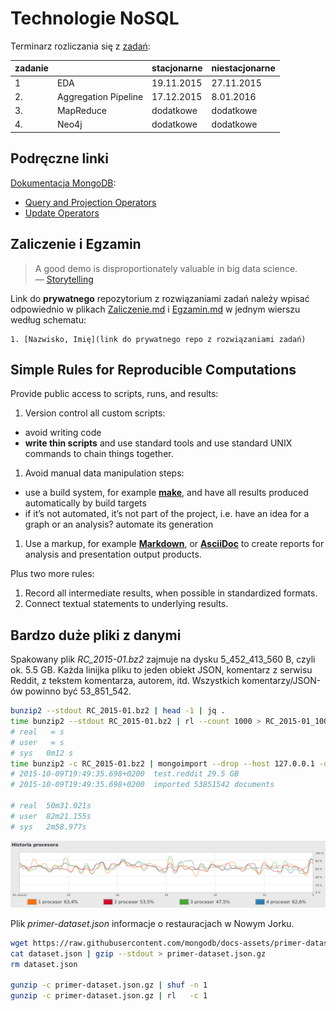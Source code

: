 # Technologie NoSQL

Terminarz rozliczania się z [zadań](http://wbzyl.inf.ug.edu.pl/nosql/zadania):

| zadanie |                      | stacjonarne | niestacjonarne |
|---------|--------------------- |-------------|----------------|
| 1       | EDA                  | 19.11.2015  | 27.11.2015     |
| 2.      | Aggregation Pipeline | 17.12.2015  |  8.01.2016     |
| 3.      | MapReduce            | dodatkowe   | dodatkowe      |
| 4.      | Neo4j                | dodatkowe   | dodatkowe      |


## Podręczne linki

[Dokumentacja MongoDB](https://docs.mongodb.org/manual/):

* [Query and Projection Operators](https://docs.mongodb.org/manual/reference/operator/query/)
* [Update Operators](https://docs.mongodb.org/manual/reference/operator/update/)


## Zaliczenie i Egzamin

> A good demo is disproportionately valuable in big data science.<br>
> — [Storytelling](http://en.wikipedia.org/wiki/Storytelling)

Link do **prywatnego** repozytorium z rozwiązaniami zadań należy wpisać odpowiednio
w plikach [Zaliczenie.md](Zaliczenie.md) i [Egzamin.md](Egzamin.md)
w jednym wierszu według schematu:

    1. [Nazwisko, Imię](link do prywatnego repo z rozwiązaniami zadań)


## Simple Rules for Reproducible Computations

Provide public access to scripts, runs, and results:

1. Version control all custom scripts:
  - avoid writing code
  - **write thin scripts** and use standard tools and use standard UNIX
    commands to chain things together.
1. Avoid manual data manipulation steps:
  - use a build system, for example [**make**](http://bost.ocks.org/mike/make/),
    and have all results produced automatically by build targets
  - if it’s not automated, it’s not part of the project,
    i.e. have an idea for a graph or an analysis?
    automate its generation
1. Use a markup, for example
   [**Markdown**](http://daringfireball.net/projects/markdown/syntax), or
   [**AsciiDoc**](http://asciidoctor.org)
   to create reports for analysis and presentation output products.

Plus two more rules:

1. Record all intermediate results, when possible in standardized formats.
1. Connect textual statements to underlying results.


## Bardzo duże pliki z danymi

Spakowany plik _RC_2015-01.bz2_ zajmuje na dysku 5_452_413_560 B,
czyli ok. 5.5 GB. Każda linijka pliku to jeden obiekt JSON, komentarz
z serwisu Reddit, z tekstem komentarza, autorem, itd.
Wszystkich komentarzy/JSON-ów powinno być 53_851_542.

```bash
bunzip2 --stdout RC_2015-01.bz2 | head -1 | jq .
time bunzip2 --stdout RC_2015-01.bz2 | rl --count 1000 > RC_2015-01_1000.json
# real   ∞ s
# user   ∞ s
# sys	0m12 s
time bunzip2 -c RC_2015-01.bz2 | mongoimport --drop --host 127.0.0.1 -d test -c reddit
# 2015-10-09T19:49:35.698+0200	test.reddit	29.5 GB
# 2015-10-09T19:49:35.698+0200	imported 53851542 documents

# real	50m31.021s
# user	82m21.155s
# sys	2m58.977s
```

![RC mongoimport](images/RC_mongoimport_WiredTiger.png)


Plik _primer-dataset.json_ informacje o restauracjach w Nowym Jorku.

```bash
wget https://raw.githubusercontent.com/mongodb/docs-assets/primer-dataset/dataset.json
cat dataset.json | gzip --stdout > primer-dataset.json.gz
rm dataset.json

gunzip -c primer-dataset.json.gz | shuf -n 1
gunzip -c primer-dataset.json.gz | rl   -c 1
```
